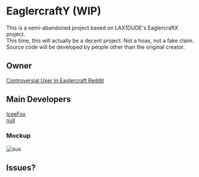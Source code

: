 # EaglercraftY (WIP)
This is a semi-abandoned project based on LAX1DUDE's EaglercraftX project.
<br>
This time, this will actually be a decent project. Not a hoax, not a fake claim.
<br>
Source code will be developed by people other than the original creator.

## Owner
[Controversial User In Eaglercraft Reddit](https://github.com/developer-lfierrro743)
## Main Developers
[IceeFox](https://github.com/IceeFox)
<br>
[null](https://github.com/FailedCoder23)

### Mockup
![sus](https://raw.githubusercontent.com/FailedCoder23/truth/main/assets/images/Screenshot%202023-03-20%20162811.png)

## Issues?

